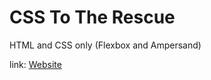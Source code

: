 # CSS To The Rescue
HTML and CSS only (Flexbox and Ampersand)

link: [Website](http://css.dylanvens.com)


